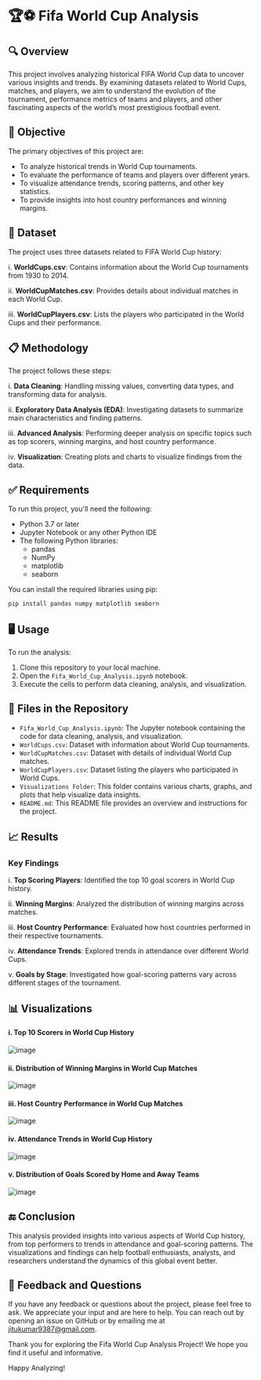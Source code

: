 # 🏆⚽ Fifa World Cup Analysis
## 🔍 Overview
This project involves analyzing historical FIFA World Cup data to uncover various insights and trends. By examining datasets related to World Cups, matches, and players, we aim to understand the evolution of the tournament, performance metrics of teams and players, and other fascinating aspects of the world’s most prestigious football event.

## 📝 Objective
The primary objectives of this project are:
- To analyze historical trends in World Cup tournaments.
- To evaluate the performance of teams and players over different years.
- To visualize attendance trends, scoring patterns, and other key statistics.
- To provide insights into host country performances and winning margins.

## 📄 Dataset
The project uses three datasets related to FIFA World Cup history:

i. **WorldCups.csv**: Contains information about the World Cup tournaments from 1930 to 2014.

ii. **WorldCupMatches.csv**: Provides details about individual matches in each World Cup.

iii. **WorldCupPlayers.csv**: Lists the players who participated in the World Cups and their performance.

## 📋 Methodology
The project follows these steps:

i. **Data Cleaning**: Handling missing values, converting data types, and transforming data for analysis.

ii. **Exploratory Data Analysis (EDA)**: Investigating datasets to summarize main characteristics and finding patterns.

iii. **Advanced Analysis**: Performing deeper analysis on specific topics such as top scorers, winning margins, and host country performance.

iv. **Visualization**: Creating plots and charts to visualize findings from the data.

## ✅ Requirements
To run this project, you'll need the following:
- Python 3.7 or later
- Jupyter Notebook or any other Python IDE
- The following Python libraries:
  - pandas
  - NumPy
  - matplotlib
  - seaborn

You can install the required libraries using pip:

```bash
pip install pandas numpy matplotlib seaborn
```

## 🖥️ Usage
To run the analysis:
1. Clone this repository to your local machine.
2. Open the `Fifa_World_Cup_Analysis.ipynb` notebook.
3. Execute the cells to perform data cleaning, analysis, and visualization.

## 📁 Files in the Repository
- `Fifa_World_Cup_Analysis.ipynb`: The Jupyter notebook containing the code for data cleaning, analysis, and visualization.
- `WorldCups.csv`: Dataset with information about World Cup tournaments.
- `WorldCupMatches.csv`: Dataset with details of individual World Cup matches.
- `WorldCupPlayers.csv`: Dataset listing the players who participated in World Cups.
- `Visualizations Folder`: This folder contains various charts, graphs, and plots that help visualize data insights. 
- `README.md`: This README file provides an overview and instructions for the project.

## 📈 Results
### Key Findings

i. **Top Scoring Players**: Identified the top 10 goal scorers in World Cup history.

ii. **Winning Margins**: Analyzed the distribution of winning margins across matches.

iii. **Host Country Performance**: Evaluated how host countries performed in their respective tournaments.

iv. **Attendance Trends**: Explored trends in attendance over different World Cups.

v. **Goals by Stage**: Investigated how goal-scoring patterns vary across different stages of the tournament.

## 📊 Visualizations
#### i. Top 10 Scorers in World Cup History
![image](https://github.com/jicsjitu/Fifa_World_Cup_Analysis/assets/162569175/c25dff16-e903-4b83-96ca-7894218406d6)

#### ii. Distribution of Winning Margins in World Cup Matches
![image](https://github.com/jicsjitu/Fifa_World_Cup_Analysis/assets/162569175/7c71221c-5801-4e6a-9f5e-fd9f8e5058f1)


#### iii. Host Country Performance in World Cup Matches
![image](https://github.com/jicsjitu/Fifa_World_Cup_Analysis/assets/162569175/bb364391-0b72-4dab-a036-65f4e22dde4e)


#### iv. Attendance Trends in World Cup History
![image](https://github.com/jicsjitu/Fifa_World_Cup_Analysis/assets/162569175/1eaec7dc-a97a-4a1e-8fa8-994cb614dd35)


#### v. Distribution of Goals Scored by Home and Away Teams
![image](https://github.com/jicsjitu/Fifa_World_Cup_Analysis/assets/162569175/7e74827e-3053-4d67-8b6c-b8e8dc368834)


## 🔚 Conclusion
This analysis provided insights into various aspects of World Cup history, from top performers to trends in attendance and goal-scoring patterns. The visualizations and findings can help football enthusiasts, analysts, and researchers understand the dynamics of this global event better.

## 💬 Feedback and Questions
If you have any feedback or questions about the project, please feel free to ask. We appreciate your input and are here to help. You can reach out by opening an issue on GitHub or by emailing me at jitukumar9387@gmail.com.

Thank you for exploring the Fifa World Cup Analysis Project! We hope you find it useful and informative.

Happy Analyzing!
